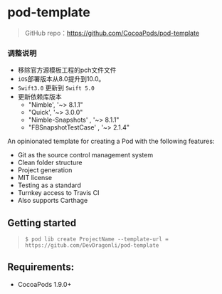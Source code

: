 # pod-template

> GitHub repo：https://github.com/CocoaPods/pod-template

### 调整说明

- 移除官方源模板工程的pch文件文件
- `iOS`部署版本从8.0提升到10.0。
- `Swift3.0` 更新到 `Swift 5.0`
- 更新依赖库版本
	- "Nimble', '~> 8.1.1"
	- "Quick', '~> 3.0.0"
	- "Nimble-Snapshots' , '~> 8.1.1"
	- "FBSnapshotTestCase' , '~> 2.1.4"

An opinionated template for creating a Pod with the following features:

- Git as the source control management system
- Clean folder structure
- Project generation
- MIT license
- Testing as a standard
- Turnkey access to Travis CI
- Also supports Carthage

## Getting started

>`$ pod lib create ProjectName --template-url = https://gitub.com/DevDragonli/pod-template`

## Requirements:

- CocoaPods 1.9.0+
